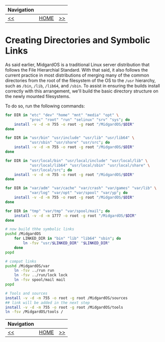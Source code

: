 | Navigation |||
| --- | --- | ---: |
| [<<](./ManageDisk.md) | [HOME](./README.md) | [>>](./CreateBuildUser.md) |

# Creating Directories and Symbolic Links

As said earlier, MidgardOS is a traditional Linux server distribution that follows the File Hierarchial Standard. With that said, it also follows the current practice in most distributions of merging many of the common directories from the root of the filesystem of the OS to the `/usr` hierarchy, such as `/bin`, `/lib`, `/lib64`, and `/sbin`. To assist in ensuring the builds install correctly with this arrangement, we'll build the basic directory structure on the newly mounted filesystems.

To do so, run the following commands:

```bash
for DIR in "etc" "dev" "home" "mnt" "media" "opt" \
           "proc" "root" "run" "selinux" "srv" "sys"; do
    install -v -d -m 755 -o root -g root "/MidgardOS/$DIR"
done

for DIR in "usr/bin" "usr/include" "usr/lib" "usr/lib64" \
           "usr/sbin" "usr/share" "usr/src"; do
    install -v -d -m 755 -o root -g root "/MidgardOS/$DIR"
done

for DIR in "usr/local/bin" "usr/local/include" "usr/local/lib" \
           "usr/local/lib64" "usr/local/sbin" "usr/local/share" \
           "usr/local/src"; do
    install -v -d -m 755 -o root -g root "/MidgardOS/$DIR"
done

for DIR in "var/adm" "var/cache" "var/crash" "var/games" "var/lib" \
           "var/log" "var/opt" "var/spool" "var/yp"; do
    install -v -d -m 755 -o root -g root "/MidgardOS/$DIR"
done

for DIR in "tmp" "var/tmp" "var/spool/mail"; do
    install -v -d -m 1777 -o root -g root "/MidgardOS/$DIR"
done

# now build thhe symbolic links
pushd /MidgardOS
    for LINKED_DIR in "bin" "lib" "lib64" "sbin"; do
        ln -fsv "usr/$LINKED_DIR" "$LINKED_DIR"
    done
popd

# compat links
pushd /MidgardOS/var
    ln -fsv ../run run
    ln -fsv ../run/lock lock
    ln -fsv spool/mail mail
popd

# Tools and sources
install -v -d -m 755 -o root -g root /MidgardOS/sources
## link will be added in the next step
install -v -d -m 755 -o root -g root /MidgardOS/tools
ln -fsv /MidgardOS/tools /
```

| Navigation |||
| --- | --- | ---: |
| [<<](./ManageDisk.md) | [HOME](./README.md) | [>>](./CreateBuildUser.md) |
